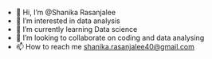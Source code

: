- 👋 Hi, I’m @Shanika Rasanjalee
- 👀 I’m interested in data analysis
- 🌱 I’m currently learning Data science 
- 💞️ I’m looking to collaborate on coding and data analysing
- 📫 How to reach me shanika.rasanjalee40@gmail.com
  

<!---
Shanika-Rasanjalee/Shanika-Rasanjalee is a ✨ special ✨ repository because its `README.md` (this file) appears on your GitHub profile.
You can click the Preview link to take a look at your changes.
--->
